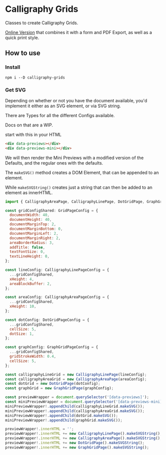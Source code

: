 # Calligraphy Grids
Classes to create Calligraphy Grids.

[Online Version](https://code.halfapx.com/guideline-generator/) that combines
it with a form and PDF Export, as well as a quick print style.

## How to use

### Install

```console
npm i --D calligraphy-grids
```

### Get SVG
Depending on whether or not you have the document available, you'd implement
it either as an SVG element, or via SVG string.

There are Types for all the different Configs available.

Docs on that are a WIP.

start with this in your HTML

```html
<div data-previews></div>
<div data-previews-mini></div>
```

We will then render the Mini Previews with a modified version of the Defaults,
and the regular ones with the defaults.

The `makeSVG()` method creates a DOM Element, that can be appended to an element.

While `makeSVGString()` creates just a string that can then be added to an element as innerHTML.

```js
import { CalligraphyAreaPage, CalligraphyLinePage, DotGridPage, GraphGridPage } from "calligraphy-grids";

const gridConfigShared: GridPageConfig = {
  documentWidth: 40,
  documentHeight: 40,
  documentMarginTop: 2,
  documentMarginBottom: 0,
  documentMarginLeft: 2,
  documentMarginRight: 2,
  areaBorderRadius: 3,
  addTitle: false,
  textFontSize: 0,
  textLineHeight: 0,
};

const lineConfig: CalligraphyLinePageConfig = {
  ...gridConfigShared,
  xHeight: 4,
  areaBlockBuffer: 2,
};

const areaConfig: CalligraphyAreaPageConfig = {
  ...gridConfigShared,
  xHeight: 10,
};

const dotConfig: DotGridPageConfig = {
  ...gridConfigShared,
  cellSize: 5,
  dotSize: 1,
};

const graphConfig: GraphGridPageConfig = {
  ...gridConfigShared,
  gridStrokeWidth: 0.4,
  cellSize: 5,
};

const calligraphyLineGrid = new CalligraphyLinePage(lineConfig);
const calligraphyAreaGrid = new CalligraphyAreaPage(areaConfig);
const dotGrid = new DotGridPage(dotConfig);
const graphGrid = new GraphGridPage(graphConfig);

const previewWrapper = document.querySelector('[data-previews]');
const miniPreviewWrapper = document.querySelector('[data-previews-mini]');
miniPreviewWrapper!.appendChild(calligraphyLineGrid.makeSVG());
miniPreviewWrapper!.appendChild(calligraphyAreaGrid.makeSVG());
miniPreviewWrapper!.appendChild(dotGrid.makeSVG());
miniPreviewWrapper!.appendChild(graphGrid.makeSVG());

previewWrapper!.innerHTML = '';
previewWrapper!.innerHTML += new CalligraphyLinePage().makeSVGString();
previewWrapper!.innerHTML += new CalligraphyAreaPage().makeSVGString();
previewWrapper!.innerHTML += new DotGridPage().makeSVGString();
previewWrapper!.innerHTML += new GraphGridPage().makeSVGString();
```
